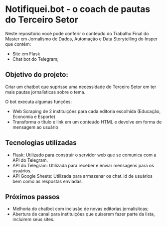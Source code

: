 # Notifiquei.bot - o coach de pautas do Terceiro Setor
Neste repositório você pode conferir o conteúdo do Trabalho Final do Master em Jornalismo de Dados, Automação e Data Storytelling do Insper que contém:

- Site em Flask
- Chat bot do Telegram;

## Objetivo do projeto: 

Criar um chatbot que suprisse uma necessidade do Terceiro Setor em ter mais pautas jornalísticas sobre o tema. 

O bot executa algumas funções:

- Web Scraping de 2 instituições para cada editoria escolhida (Educação, Economia e Esporte) 
- Transforma o título e link em um conteúdo HTML e devolve em forma de mensagem ao usuário

## Tecnologias utilizadas
- Flask: Utilizado para construir o servidor web que se comunica com a API do Telegram.
- API do Telegram: Utilizada para receber e enviar mensagens para os usuários.
- API Google Sheets: Utilizada para armazenar os chat_id de usuários bem como as respostas enviadas.

## Próximos passos
- Melhoria do chatbot com inclusão de novas editorias jornalísitcas;
- Abertura de canal para instituições que quiserem fazer parte da lista, incluirem seus sites. 
